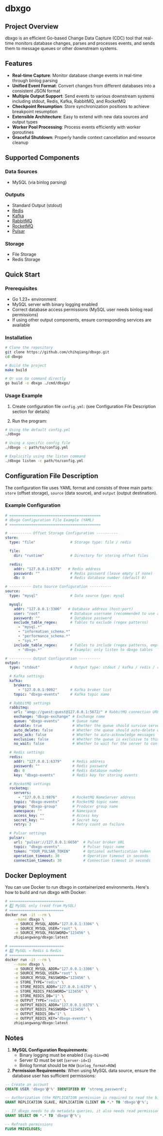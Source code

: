 # dbxgo

## Project Overview

dbxgo is an efficient Go-based Change Data Capture (CDC) tool that real-time monitors database changes, parses and processes events, and sends them to message queues or other downstream systems.

## Features

- **Real-time Capture**: Monitor database change events in real-time through binlog parsing
- **Unified Event Format**: Convert changes from different databases into a consistent JSON format
- **Multiple Output Support**: Send events to various downstream systems including stdout, Redis, Kafka, RabbitMQ, and RocketMQ
- **Checkpoint Resumption**: Store synchronization positions to achieve breakpoint resumption
- **Extensible Architecture**: Easy to extend with new data sources and output types
- **Worker Pool Processing**: Process events efficiently with worker goroutines
- **Graceful Shutdown**: Properly handle context cancellation and resource cleanup

## Supported Components

### Data Sources

- MySQL (via binlog parsing)

### Outputs

- Standard Output (stdout)
- [Redis](https://redis.io/)
- [Kafka](https://kafka.apache.org/)
- [RabbitMQ](https://www.rabbitmq.com/)
- [RocketMQ](https://rocketmq.apache.org/)
- [Pulsar](https://pulsar.apache.org/)

### Storage

- File Storage
- Redis Storage

## Quick Start

### Prerequisites

- Go 1.23+ environment
- MySQL server with binary logging enabled
- Correct database access permissions (MySQL user needs binlog read permissions)
- If using other output components, ensure corresponding services are available

### Installation

```bash
# Clone the repository
git clone https://github.com/chihqiang/dbxgo.git
cd dbxgo

# Build the project
make build

# Or use Go command directly
go build -o dbxgo ./cmd/dbxgo/
```

### Usage Example

1. Create configuration file `config.yml`: (see Configuration File Description section for details)

2. Run the program:

```bash
# Using the default config.yml
./dbxgo

# Using a specific config file
./dbxgo -c path/to/config.yml

# Explicitly using the listen command
./dbxgo listen -c path/to/config.yml
```

## Configuration File Description

The configuration file uses YAML format and consists of three main parts: `store` (offset storage), `source` (data source), and `output` (output destination).

### Example Configuration

```yaml
# ==========================================
# dbxgo Configuration File Example (YAML)
# ==========================================

# ---------- Offset Storage Configuration ----------
store:
  type: "file"                # Storage type: file / redis

  file:
    dir: "runtime"            # Directory for storing offset files

  redis:
    addr: "127.0.0.1:6379"   # Redis address
    password: ""              # Redis password (leave empty if none)
    db: 0                     # Redis database number (default 0)

# ---------- Data Source Configuration ----------
source:
  type: "mysql"               # Data source type: mysql

  mysql:
    addr: "127.0.0.1:3306"   # Database address (host:port)
    user: "root"              # Database username (recommended to use a dedicated account in production)
    password: ""              # Database password
    exclude_table_regex:      # Tables to exclude (regex patterns)
      - "mysql.*"
      - "information_schema.*"
      - "performance_schema.*"
      - "sys.*"
    include_table_regex:      # Tables to include (regex patterns, empty = all except excluded)
      - "dbxgo.*"             # Example: only listen to dbxgo tables

# ---------- Output Configuration ----------
output:
  type: "stdout"              # Output type: stdout / kafka / redis / rabbitmq / rocketmq / pulsar

  # Kafka settings
  kafka:
    brokers:
      - "127.0.0.1:9092"      # Kafka broker list
    topic: "dbxgo-events"     # Kafka topic name

  # RabbitMQ settings
  rabbitmq:
    url: "amqp://guest:guest@127.0.0.1:5672/" # RabbitMQ connection URL
    exchange: "dbxgo-exchange" # Exchange name
    queue: "dbxgo-events"      # Queue name
    durable: true              # Whether the queue should survive server restarts
    auto_delete: false         # Whether the queue should auto-delete when unused
    auto_ack: false            # Whether to auto-acknowledge messages
    exclusive: false           # Whether the queue is exclusive to this connection
    no_wait: false             # Whether to wait for the server to confirm queue declaration

  # Redis settings
  redis:
    addr: "127.0.0.1:6379"     # Redis address
    password: ""               # Redis password
    db: 0                      # Redis database number
    key: "dbxgo-events"        # Redis key for storing events

  # RocketMQ settings
  rocketmq:
    servers:
      - "127.0.0.1:9876"       # RocketMQ NameServer address
    topic: "dbxgo-events"      # RocketMQ topic name
    group: "dbxgo-group"       # Producer group name
    namespace: ""              # Namespace
    access_key: ""             # Access key
    secret_key: ""             # Secret key
    retry: 3                   # Retry count on failure

  # Pulsar settings
  pulsar:
    url: "pulsar://127.0.0.1:6650"  # Pulsar broker URL
    topic: "dbxgo-events"           # Pulsar topic name
    token: "YOUR_PULSAR_TOKEN"      # Optional authentication token
    operation_timeout: 30           # Operation timeout in seconds
    connection_timeout: 30          # Connection timeout in seconds
```

## Docker Deployment

You can use Docker to run dbxgo in containerized environments. Here's how to build and run dbxgo with Docker:

```bash
# =========================
# 1️⃣ MySQL only (read from MySQL)
# =========================
docker run -it --rm \
    --name dbxgo \
    -e SOURCE_MYSQL_ADDR="127.0.0.1:3306" \
    -e SOURCE_MYSQL_USER="root" \
    -e SOURCE_MYSQL_PASSWORD="123456" \
    zhiqiangwang/dbxgo:latest

# =========================
# 2️⃣ MySQL → Redis & Redis
# =========================
docker run -it --rm \
    --name dbxgo \
    -e SOURCE_MYSQL_ADDR="127.0.0.1:3306" \
    -e SOURCE_MYSQL_USER="root" \
    -e SOURCE_MYSQL_PASSWORD="123456" \
    -e STORE_TYPE="redis" \
    -e STORE_REDIS_ADDR="127.0.0.1:6379" \
    -e STORE_REDIS_PASSWORD="123456" \
    -e STORE_REDIS_DB="1" \
    -e OUTPUT_TYPE="redis" \
    -e OUTPUT_REDIS_ADDR="127.0.0.1:6379" \
    -e OUTPUT_REDIS_PASSWORD="123456" \
    -e OUTPUT_REDIS_DB="1" \
    -e OUTPUT_REDIS_KEY="dbxgo-events" \
    zhiqiangwang/dbxgo:latest
```

## Notes

1. **MySQL Configuration Requirements**:
   - Binary logging must be enabled (`log-bin=ON`)
   - Server ID must be set (`server-id=1`)
   - Binlog format should be `ROW` (`binlog_format=ROW`)
2. **Permission Requirements**: When using MySQL data source, ensure the database user has sufficient permissions:

```sql
-- Create an account
CREATE USER 'dbxgo'@'%' IDENTIFIED BY 'strong_password';

-- Authorization (the REPLICATION permission is required to read the binlog)
GRANT REPLICATION SLAVE, REPLICATION CLIENT ON *.* TO 'dbxgo'@'%';

-- If dbxgo needs to do metadata queries, it also needs read permissions
GRANT SELECT ON *.* TO 'dbxgo'@'%';

-- Refresh permissions
FLUSH PRIVILEGES;
```
